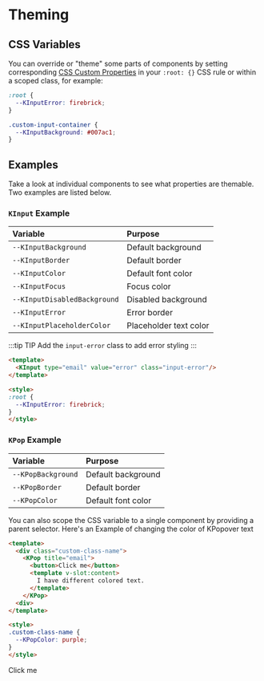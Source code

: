 # Theming

## CSS Variables

You can override or "theme" some parts of components by setting corresponding [CSS Custom Properties](https://developer.mozilla.org/en-US/docs/Web/CSS/--*) in your `:root: {}` CSS rule or within a scoped class, for example:

```scss
:root {
  --KInputError: firebrick;
}

.custom-input-container {
  --KInputBackground: #007ac1;
}
```

## Examples

Take a look at individual components to see what properties are themable. Two examples are listed below.

### `KInput` Example

| Variable | Purpose
|:-------- |:-------
| `--KInputBackground`| Default background
| `--KInputBorder`| Default border
| `--KInputColor`| Default font color
| `--KInputFocus`| Focus color
| `--KInputDisabledBackground`| Disabled background
| `--KInputError`| Error border
| `--KInputPlaceholderColor`| Placeholder text color

:::tip TIP
Add the `input-error` class to add error styling
:::

<KInput id="theme-page-kinput" class="input-error w-50" type="email" value="error" label="This input has a custom error border color" />

```html
<template>
  <KInput type="email" value="error" class="input-error"/>
</template>

<style>
:root {
  --KInputError: firebrick;
}
</style>
```

### `KPop` Example

| Variable | Purpose
|:-------- |:-------
| `--KPopBackground`| Default background
| `--KPopBorder`| Default border
| `--KPopColor`| Default font color

You can also scope the CSS variable to a single component by providing a parent selector. Here's an Example of changing the color of KPopover text

```html
<template>
  <div class="custom-class-name">
    <KPop title="email">
      <button>Click me</button>
      <template v-slot:content>
        I have different colored text.
      </template>
    </KPop>
  <div>
</template>

<style>
.custom-class-name {
  --KPopColor: purple;
}
</style>
```

<div id="theme-page-kpop">
  <KPop title="email" target="#theme-page-kpop">
    <KButton>Click me</KButton>
    <template v-slot:content>
      My text is a custom color!
    </template>
  </KPop>
</div>

<style scoped>
#theme-page-kinput {
  --KInputError: firebrick;
}

#theme-page-kpop {
  --KPopColor: purple;
}
</style>
